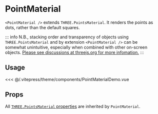 # PointMaterial

<DocsDemo>
  <PointMaterialDemo />
</DocsDemo>

`<PointMaterial />` extends `THREE.PointsMaterial`. It renders the points as dots, rather than the default squares.

::: info
N.B., stacking order and transparency of objects using `THREE.PointsMaterial` and by extension `<PointMaterial />` can be somewhat unintuitive, especially when combined with other on-screen objects. [Please see discussions at threejs.org for more infomation.](https://discourse.threejs.org/search?q=points%20transparency)
:::

## Usage

<<< @/.vitepress/theme/components/PointMaterialDemo.vue

## Props

All [`THREE.PointsMaterial` properties](https://threejs.org/docs/#api/en/materials/PointsMaterial) are inherited by `PointMaterial`.
